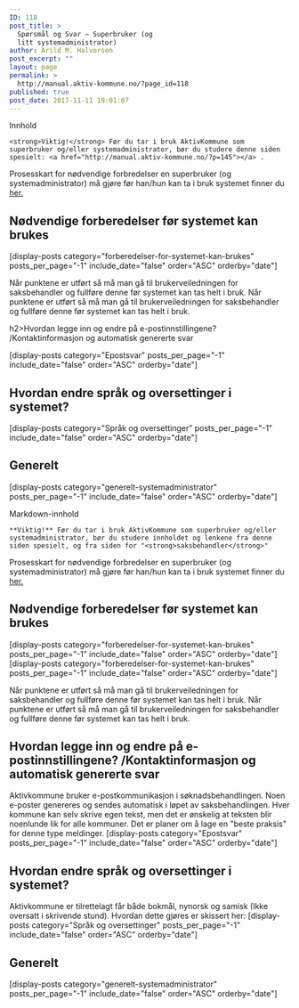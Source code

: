 ```yaml
---
ID: 118
post_title: >
  Spørsmål og Svar – Superbruker (og
  litt systemadministrator)
author: Arild M. Halvorsen
post_excerpt: ""
layout: page
permalink: >
  http://manual.aktiv-kommune.no/?page_id=118
published: true
post_date: 2017-11-11 19:01:07
---
```





Innhold   

    <strong>Viktig!</strong> Før du tar i bruk AktivKommune som superbruker og/eller systemadministrator, bør du studere denne siden spesielt: <a href="http://manual.aktiv-kommune.no/?p=145"></a> . 

   Prosesskart for nødvendige forbredelser en superbruker (og systemadministrator) må gjøre før han/hun kan ta i bruk systemet finner du <a href="http://manual.aktiv-kommune.no/wp-content/uploads/2018/01/Aktivkommune-prosesskart-for-nødvendige-forberedelser-for-systemadministrator-før-oppstart-PDF-3.pdf">her.</a>
 

<h2>Nødvendige forberedelser før systemet kan brukes</h2> 

[display-posts category="forberedelser-for-systemet-kan-brukes" posts_per_page="-1" include_date="false" order="ASC" orderby="date"] 

Når punktene er utført så må man gå til brukerveiledningen for saksbehandler og fullføre denne før systemet kan tas helt i bruk.   Når punktene er utført så må man gå til brukerveiledningen for saksbehandler og fullføre denne før systemet kan tas helt i bruk. 

h2>Hvordan legge inn og endre på e-postinnstillingene? /Kontaktinformasjon og automatisk genererte svar</h2> 

 [display-posts category="Epostsvar" posts_per_page="-1" include_date="false" order="ASC" orderby="date"] 

<h2>Hvordan endre språk og oversettinger i systemet?</h2> 

 [display-posts category="Språk og oversettinger" posts_per_page="-1" include_date="false" order="ASC" orderby="date"] 

 <h2>Generelt</h2> 

[display-posts category="generelt-systemadministrator" posts_per_page="-1" include_date="false" order="ASC" orderby="date"] 




Markdown-innhold


    **Viktig!** Før du tar i bruk AktivKommune som superbruker og/eller systemadministrator, bør du studere innholdet og lenkene fra denne siden spesielt, og fra siden for "<strong>saksbehandler</strong>"

   Prosesskart for nødvendige forbredelser en superbruker (og systemadministrator) må gjøre før han/hun kan ta i bruk systemet finner du [her.](http://manual.aktiv-kommune.no/wp-content/uploads/2018/01/Aktivkommune-prosesskart-for-nødvendige-forberedelser-for-systemadministrator-før-oppstart-PDF-3.pdf)
 
   ## Nødvendige forberedelser før systemet kan brukes  

[display-posts category="forberedelser-for-systemet-kan-brukes" posts_per_page="-1" include_date="false" order="ASC" orderby="date"]   [display-posts category="forberedelser-for-systemet-kan-brukes" posts_per_page="-1" include_date="false" order="ASC" orderby="date"] 

Når punktene er utført så må man gå til brukerveiledningen for saksbehandler og fullføre denne før systemet kan tas helt i bruk.   Når punktene er utført så må man gå til brukerveiledningen for saksbehandler og fullføre denne før systemet kan tas helt i bruk. 

## Hvordan legge inn og endre på e-postinnstillingene? /Kontaktinformasjon og automatisk genererte svar 
Aktivkommune bruker e-postkommunikasjon i søknadsbehandlingen. Noen e-poster genereres og sendes automatisk i løpet av saksbehandlingen. Hver kommune kan selv skrive egen tekst, men det er ønskelig at teksten blir noenlunde lik for alle kommuner. Det er planer om å lage en "beste praksis" for denne type meldinger.
[display-posts category="Epostsvar" posts_per_page="-1" include_date="false" order="ASC" orderby="date"] 

## Hvordan endre språk og oversettinger i systemet?  
Aktivkommune er tilrettelagt får både bokmål, nynorsk og samisk (Ikke oversatt i skrivende stund). Hvordan dette gjøres er skissert her:  [display-posts category="Språk og oversettinger" posts_per_page="-1" include_date="false" order="ASC" orderby="date"] 

## Generelt 
[display-posts category="generelt-systemadministrator" posts_per_page="-1" include_date="false" order="ASC" orderby="date"]